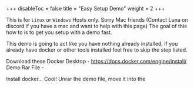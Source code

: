 
+++
disableToc = false
title = "Easy Setup Demo"
weight = 2
+++

This is for `Linux` or `Windows` Hosts only. Sorry Mac friends (Contact Luna on discord if you have a mac and want to help with this page)
The goal of this how to is to get you setup with a demo fast.

This demo is going to act like you have nothing already installed, if you already have docker or other tools installed feel free to skip the step listed.

Download these
Docker Desktop - https://docs.docker.com/engine/install/
Demo Rar File - 

Install docker... Cool!
Unrar the demo file, move it into the
